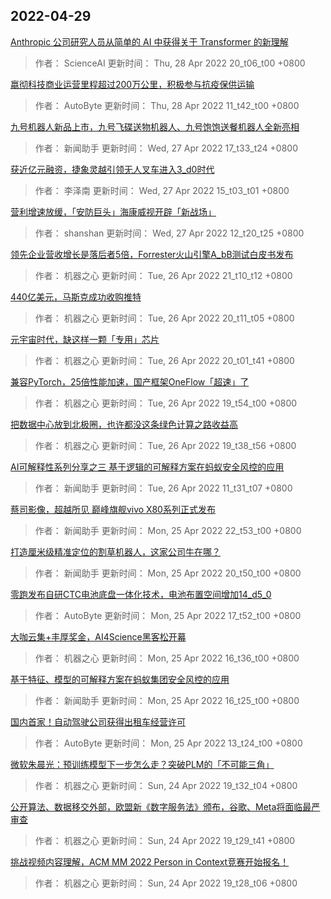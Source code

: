 
## 2022-04-29

 [Anthropic 公司研究人员从简单的 AI 中获得关于 Transformer 的新理解](https://www.jiqizhixin.com/articles/2022-04-28-4)

> 作者： ScienceAI  更新时间： Thu, 28 Apr 2022 20_t06_t00 +0800

 [嬴彻科技商业运营里程超过200万公里，积极参与抗疫保供运输](https://www.jiqizhixin.com/articles/2022-04-28-2)

> 作者： AutoByte  更新时间： Thu, 28 Apr 2022 11_t42_t00 +0800

 [九号机器人新品上市，九号飞碟送物机器人、九号饱饱送餐机器人全新亮相](https://www.jiqizhixin.com/articles/2022-04-27-4)

> 作者： 新闻助手  更新时间： Wed, 27 Apr 2022 17_t33_t24 +0800

 [获近亿元融资，捷象灵越引领无人叉车进入3_d0时代](https://www.jiqizhixin.com/articles/2022-04-27-3)

> 作者： 李泽南  更新时间： Wed, 27 Apr 2022 15_t03_t01 +0800

 [营利增速放缓，「安防巨头」海康威视开辟「新战场」](https://www.jiqizhixin.com/articles/2022-04-27-2)

> 作者： shanshan  更新时间： Wed, 27 Apr 2022 12_t20_t25 +0800

 [领先企业营收增长是落后者5倍，Forrester火山引擎A_bB测试白皮书发布](https://www.jiqizhixin.com/articles/2022-04-26-8)

> 作者： 机器之心  更新时间： Tue, 26 Apr 2022 21_t10_t12 +0800

 [440亿美元，马斯克成功收购推特](https://www.jiqizhixin.com/articles/2022-04-26-7)

> 作者： 机器之心  更新时间： Tue, 26 Apr 2022 20_t11_t05 +0800

 [元宇宙时代，缺这样一颗「专用」芯片](https://www.jiqizhixin.com/articles/2022-04-26-6)

> 作者： 机器之心  更新时间： Tue, 26 Apr 2022 20_t01_t41 +0800

 [兼容PyTorch，25倍性能加速，国产框架OneFlow「超速」了](https://www.jiqizhixin.com/articles/2022-04-26-5)

> 作者： 机器之心  更新时间： Tue, 26 Apr 2022 19_t54_t00 +0800

 [把数据中心放到北极圈，也许都没这条绿色计算之路收益高](https://www.jiqizhixin.com/articles/2022-04-26-4)

> 作者： 机器之心  更新时间： Tue, 26 Apr 2022 19_t38_t56 +0800

 [AI可解释性系列分享之三   基于逻辑的可解释方案在蚂蚁安全风控的应用](https://www.jiqizhixin.com/articles/2022-04-26-3)

> 作者： 新闻助手  更新时间： Tue, 26 Apr 2022 11_t31_t07 +0800

 [蔡司影像，超越所见 巅峰旗舰vivo X80系列正式发布](https://www.jiqizhixin.com/articles/2022-04-25-7)

> 作者： 新闻助手  更新时间： Mon, 25 Apr 2022 22_t53_t00 +0800

 [打造厘米级精准定位的割草机器人，这家公司牛在哪？](https://www.jiqizhixin.com/articles/2022-04-25-5)

> 作者： 新闻助手  更新时间： Mon, 25 Apr 2022 20_t50_t00 +0800

 [零跑发布自研CTC电池底盘一体化技术，电池布置空间增加14_d5_0](https://www.jiqizhixin.com/articles/2022-04-25-4)

> 作者： AutoByte  更新时间： Mon, 25 Apr 2022 17_t52_t00 +0800

 [大咖云集+丰厚奖金，AI4Science黑客松开幕](https://www.jiqizhixin.com/articles/2022-04-25-3)

> 作者： 机器之心  更新时间： Mon, 25 Apr 2022 16_t36_t00 +0800

 [基于特征、模型的可解释方案在蚂蚁集团安全风控的应用](https://www.jiqizhixin.com/articles/2022-04-25-2)

> 作者： 新闻助手  更新时间： Mon, 25 Apr 2022 16_t25_t00 +0800

 [国内首家！自动驾驶公司获得出租车经营许可](https://www.jiqizhixin.com/articles/2022-04-25)

> 作者： AutoByte  更新时间： Mon, 25 Apr 2022 13_t24_t00 +0800

 [微软朱晨光：预训练模型下一步怎么走？突破PLM的「不可能三角」](https://www.jiqizhixin.com/articles/2022-04-24-9)

> 作者： 机器之心  更新时间： Sun, 24 Apr 2022 19_t32_t04 +0800

 [公开算法、数据移交外部，欧盟新《数字服务法》颁布，谷歌、Meta将面临最严审查](https://www.jiqizhixin.com/articles/2022-04-24-4)

> 作者： 机器之心  更新时间： Sun, 24 Apr 2022 19_t29_t41 +0800

 [挑战视频内容理解，ACM MM 2022 Person in Context竞赛开始报名！](https://www.jiqizhixin.com/articles/2022-04-24-5)

> 作者： 机器之心  更新时间： Sun, 24 Apr 2022 19_t28_t06 +0800
